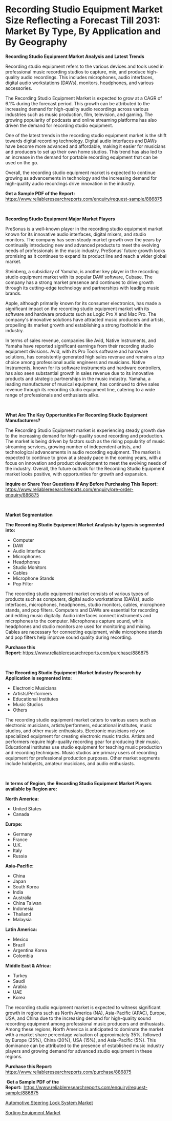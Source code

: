 <p><h1>Recording Studio Equipment Market Size Reflecting a Forecast Till 2031: Market By Type, By Application and By Geography</h1></p><p><strong>Recording Studio Equipment Market Analysis and Latest Trends</strong></p>
<p><p>Recording studio equipment refers to the various devices and tools used in professional music recording studios to capture, mix, and produce high-quality audio recordings. This includes microphones, audio interfaces, digital audio workstations (DAWs), monitors, headphones, and various accessories.</p><p>The Recording Studio Equipment Market is expected to grow at a CAGR of 6.1% during the forecast period. This growth can be attributed to the increasing demand for high-quality audio recordings across various industries such as music production, film, television, and gaming. The growing popularity of podcasts and online streaming platforms has also driven the demand for recording studio equipment.</p><p>One of the latest trends in the recording studio equipment market is the shift towards digital recording technology. Digital audio interfaces and DAWs have become more advanced and affordable, making it easier for musicians and producers to set up their own home studios. This trend has also led to an increase in the demand for portable recording equipment that can be used on the go.</p><p>Overall, the recording studio equipment market is expected to continue growing as advancements in technology and the increasing demand for high-quality audio recordings drive innovation in the industry.</p></p>
<p><strong>Get a Sample PDF of the Report:&nbsp;</strong> <a href="https://www.reliableresearchreports.com/enquiry/request-sample/886875">https://www.reliableresearchreports.com/enquiry/request-sample/886875</a></p>
<p>&nbsp;</p>
<p><strong>Recording Studio Equipment Major Market Players</strong></p>
<p><p>PreSonus is a well-known player in the recording studio equipment market known for its innovative audio interfaces, digital mixers, and studio monitors. The company has seen steady market growth over the years by continually introducing new and advanced products to meet the evolving needs of professionals in the music industry. PreSonus' future growth looks promising as it continues to expand its product line and reach a wider global market.</p><p>Steinberg, a subsidiary of Yamaha, is another key player in the recording studio equipment market with its popular DAW software, Cubase. The company has a strong market presence and continues to drive growth through its cutting-edge technology and partnerships with leading music brands.</p><p>Apple, although primarily known for its consumer electronics, has made a significant impact on the recording studio equipment market with its software and hardware products such as Logic Pro X and Mac Pro. The company's innovative solutions have attracted music producers and artists, propelling its market growth and establishing a strong foothold in the industry.</p><p>In terms of sales revenue, companies like Avid, Native Instruments, and Yamaha have reported significant earnings from their recording studio equipment divisions. Avid, with its Pro Tools software and hardware solutions, has consistently generated high sales revenue and remains a top choice among professional audio engineers and musicians. Native Instruments, known for its software instruments and hardware controllers, has also seen substantial growth in sales revenue due to its innovative products and strategic partnerships in the music industry. Yamaha, a leading manufacturer of musical equipment, has continued to drive sales revenue through its recording studio equipment line, catering to a wide range of professionals and enthusiasts alike.</p></p>
<p>&nbsp;</p>
<p><strong>What Are The Key Opportunities For Recording Studio Equipment Manufacturers?</strong></p>
<p><p>The Recording Studio Equipment market is experiencing steady growth due to the increasing demand for high-quality sound recording and production. The market is being driven by factors such as the rising popularity of music streaming services, growing number of independent artists, and technological advancements in audio recording equipment. The market is expected to continue to grow at a steady pace in the coming years, with a focus on innovation and product development to meet the evolving needs of the industry. Overall, the future outlook for the Recording Studio Equipment market looks positive, with opportunities for growth and expansion.</p></p>
<p><strong>Inquire or Share Your Questions If Any Before Purchasing This Report:</strong> <a href="https://www.reliableresearchreports.com/enquiry/pre-order-enquiry/886875">https://www.reliableresearchreports.com/enquiry/pre-order-enquiry/886875</a></p>
<p>&nbsp;</p>
<p><strong>Market Segmentation</strong></p>
<p><strong>The Recording Studio Equipment Market Analysis by types is segmented into:</strong></p>
<p><ul><li>Computer</li><li>DAW</li><li>Audio Interface</li><li>Microphones</li><li>Headphones</li><li>Studio Monitors</li><li>Cables</li><li>Microphone Stands</li><li>Pop Filter</li></ul></p>
<p><p>The recording studio equipment market consists of various types of products such as computers, digital audio workstations (DAWs), audio interfaces, microphones, headphones, studio monitors, cables, microphone stands, and pop filters. Computers and DAWs are essential for recording and editing music digitally. Audio interfaces connect instruments and microphones to the computer. Microphones capture sound, while headphones and studio monitors are used for monitoring and mixing. Cables are necessary for connecting equipment, while microphone stands and pop filters help improve sound quality during recording.</p></p>
<p><strong>Purchase this Report:&nbsp;</strong><a href="https://www.reliableresearchreports.com/purchase/886875">https://www.reliableresearchreports.com/purchase/886875</a></p>
<p>&nbsp;</p>
<p><strong>The Recording Studio Equipment Market Industry Research by Application is segmented into:</strong></p>
<p><ul><li>Electronic Musicians</li><li>Artists/Performers</li><li>Educational Institutes</li><li>Music Studios</li><li>Others</li></ul></p>
<p><p>The recording studio equipment market caters to various users such as electronic musicians, artists/performers, educational institutes, music studios, and other music enthusiasts. Electronic musicians rely on specialized equipment for creating electronic music tracks. Artists and performers require high-quality recording gear for producing their music. Educational institutes use studio equipment for teaching music production and recording techniques. Music studios are primary users of recording equipment for professional production purposes. Other market segments include hobbyists, amateur musicians, and audio enthusiasts.</p></p>
<p>&nbsp;</p>
<p><strong>In terms of Region, the Recording Studio Equipment Market Players available by Region are:</strong></p>
<p>
    <p> <strong> North America: </strong>
        <ul>
            <li>United States</li>
            <li>Canada</li>
        </ul>
        </p> 
    <p> <strong> Europe: </strong>
        <ul>
            <li>Germany</li>
            <li>France</li>
            <li>U.K.</li>
            <li>Italy</li>
            <li>Russia</li>
        </ul>
        </p> 
    <p> <strong> Asia-Pacific: </strong>
        <ul>
            <li>China</li>
            <li>Japan</li>
            <li>South Korea</li>
            <li>India</li>
            <li>Australia</li>
            <li>China Taiwan</li>
            <li>Indonesia</li>
            <li>Thailand</li>
            <li>Malaysia</li>
        </ul>
        </p> 
    <p> <strong> Latin America: </strong>
        <ul>
            <li>Mexico</li>
            <li>Brazil</li>
            <li>Argentina Korea</li>
            <li>Colombia</li>
        </ul>
        </p> 
    <p> <strong> Middle East & Africa: </strong>
        <ul>
            <li>Turkey</li>
            <li>Saudi</li>
            <li>Arabia</li>
            <li>UAE</li>
            <li>Korea</li>
        </ul>
    </p>
    </p>
<p><p>The recording studio equipment market is expected to witness significant growth in regions such as North America (NA), Asia-Pacific (APAC), Europe, USA, and China due to the increasing demand for high-quality sound recording equipment among professional music producers and enthusiasts. Among these regions, North America is anticipated to dominate the market with a market share percentage valuation of approximately 35%, followed by Europe (25%), China (20%), USA (15%), and Asia-Pacific (5%). This dominance can be attributed to the presence of established music industry players and growing demand for advanced studio equipment in these regions.</p></p>
<p><strong>Purchase this Report: </strong><a href="https://www.reliableresearchreports.com/purchase/886875">https://www.reliableresearchreports.com/purchase/886875</a></p>
<p>&nbsp;<strong>Get a Sample PDF of the Report:&nbsp;&nbsp;</strong><a href="https://www.reliableresearchreports.com/enquiry/request-sample/886875">https://www.reliableresearchreports.com/enquiry/request-sample/886875</a></p>
<p><strong></strong></p>
<p><p><a href="https://bubble-tree-ea4.notion.site/Automotive-Steering-Lock-System-Market-Size-Focuses-on-Market-Dynamics-In-Depth-Analysis-and-Future-2a462102180841fbaa7141e0e2c4a95a">Automotive Steering Lock System Market</a></p><p><a href="https://view.publitas.com/reportprime-1/sorting-equipment-market-size-market-trends-and-growth-outlook-forecasted-for-period-from-2024-to-2031/">Sorting Equipment Market</a></p></p>